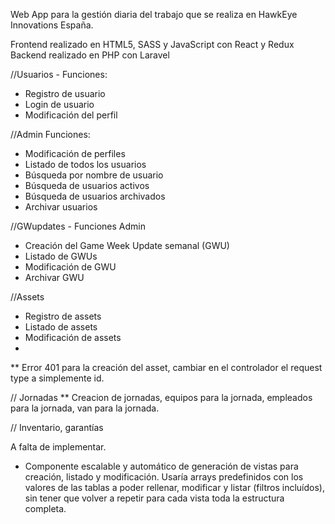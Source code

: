 
Web App para la gestión diaria del trabajo que se realiza en HawkEye Innovations España.

Frontend realizado en HTML5, SASS y JavaScript con React y Redux
Backend realizado en PHP con Laravel

//Usuarios - Funciones:
- Registro de usuario
- Login de usuario
- Modificación del perfil

//Admin Funciones:
- Modificación de perfiles
- Listado de todos los usuarios
- Búsqueda por nombre de usuario
- Búsqueda de usuarios activos
- Búsqueda de usuarios archivados
- Archivar usuarios


//GWupdates - Funciones Admin
- Creación del Game Week Update semanal (GWU)
- Listado de GWUs
- Modificación de GWU
- Archivar GWU

//Assets
- Registro de assets
- Listado de assets
- Modificación de assets
- 

** Error 401 para la creación del asset, cambiar en el controlador el request type a simplemente id.

// Jornadas
** Creacion de jornadas, equipos para la jornada, empleados para la jornada, van para la jornada.

// Inventario, garantías

A falta de implementar.

- Componente escalable y automático de generación de vistas para creación, listado y modificación. Usaría arrays predefinidos con los valores de las tablas a poder rellenar, modificar y listar (filtros incluídos), sin tener que volver a repetir para cada vista toda la estructura completa.


